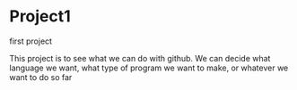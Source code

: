 # Project1
first project

This project is to see what we can do with github. 
We can decide what language we want, what type of program we want to make, or whatever we want to do so far
